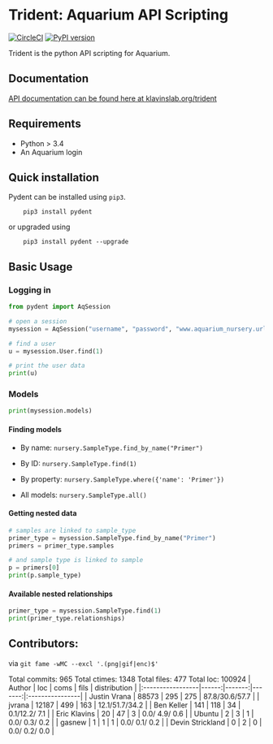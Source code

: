 # Trident: Aquarium API Scripting

[![CircleCI](https://circleci.com/gh/klavinslab/trident/tree/master.svg?style=svg&circle-token=88677c59698d55a127a080cba9ca025cf8072f6c)](https://circleci.com/gh/klavinslab/trident/tree/master)
[![PyPI version](https://badge.fury.io/py/pydent.svg)](https://badge.fury.io/py/pydent)

Trident is the python API scripting for Aquarium.

## Documentation

[API documentation can be found here at klavinslab.org/trident](http://www.klavinslab.org/trident)

## Requirements

* Python > 3.4
* An Aquarium login

## Quick installation

Pydent can be installed using `pip3`.

```
    pip3 install pydent
```

or upgraded using

```
    pip3 install pydent --upgrade
```

## Basic Usage

### Logging in

```python
from pydent import AqSession

# open a session
mysession = AqSession("username", "password", "www.aquarium_nursery.url")

# find a user
u = mysession.User.find(1)

# print the user data
print(u)
```

### Models

```python
print(mysession.models)
```

#### Finding models

* By name: `nursery.SampleType.find_by_name("Primer")`

* By ID: `nursery.SampleType.find(1)`

* By property: `nursery.SampleType.where({'name': 'Primer'})`

* All models: `nursery.SampleType.all()`

#### Getting nested data

```python
# samples are linked to sample_type
primer_type = mysession.SampleType.find_by_name("Primer")
primers = primer_type.samples

# and sample type is linked to sample
p = primers[0]
print(p.sample_type)
```

#### Available nested relationships

```python
primer_type = mysession.SampleType.find(1)
print(primer_type.relationships)
```


## Contributors:

via `git fame -wMC --excl '.(png|gif|enc)$'`

Total commits: 965
Total ctimes: 1348
Total files: 477
Total loc: 100924
| Author           |   loc |   coms |   fils |  distribution   |
|:-----------------|------:|-------:|-------:|:----------------|
| Justin Vrana     | 88573 |    295 |    275 | 87.8/30.6/57.7  |
| jvrana           | 12187 |    499 |    163 | 12.1/51.7/34.2  |
| Ben Keller       |   141 |    118 |     34 | 0.1/12.2/ 7.1   |
| Eric Klavins     |    20 |     47 |      3 | 0.0/ 4.9/ 0.6   |
| Ubuntu           |     2 |      3 |      1 | 0.0/ 0.3/ 0.2   |
| gasnew           |     1 |      1 |      1 | 0.0/ 0.1/ 0.2   |
| Devin Strickland |     0 |      2 |      0 | 0.0/ 0.2/ 0.0   |